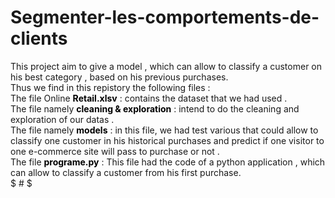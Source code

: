 # Segmenter-les-comportements-de-clients
This project aim to give a model , which can allow to classify a customer on his best category , based on his previous purchases.  
Thus we find in this repistory the following files :  
The file Online <font color=black>**Retail.xlsv**</font> : contains the dataset that we had used .  
The file namely <font color=black>**cleaning & exploration** </font>: intend to do the cleaning and exploration of our datas .  
The file namely <font color=black>**models** </font> : in this file, we had test various that could allow to classify one customer in his historical purchases and predict if one visitor to one e-commerce site will pass to purchase or not .  
The file <font color=black>**programe.py**</font> : This file had the code of a python application , which can allow to classify a customer from his first purchase.   
$ \# $
